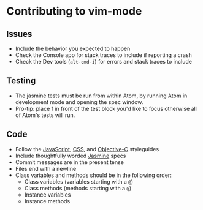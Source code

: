 # Contributing to vim-mode

## Issues
  * Include the behavior you expected to happen
  * Check the Console app for stack traces to include if reporting a
    crash
  * Check the Dev tools (`alt-cmd-i`) for errors and stack traces to
    include

## Testing

  * The jasmine tests must be run from within Atom, by running Atom in
    development mode and opening the spec window.
  * Pro-tip: place f in front of the test block you'd like to focus
    otherwise all of Atom's tests will run.

## Code
  * Follow the [JavaScript](https://github.com/styleguide/javascript),
    [CSS](https://github.com/styleguide/css),
    and [Objective-C](https://github.com/github/objective-c-conventions)
    styleguides
  * Include thoughtfully worded
    [Jasmine](http://pivotal.github.com/jasmine/)
    specs
  * Commit messages are in the present tense
  * Files end with a newline
  * Class variables and methods should be in the following order:
    * Class variables (variables starting with a `@`)
    * Class methods (methods starting with a `@`)
    * Instance variables
    * Instance methods
